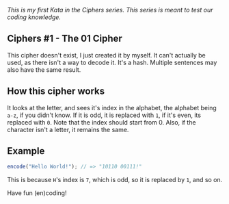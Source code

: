 *This is my first Kata in the Ciphers series. This series is meant to test our coding knowledge.*

## Ciphers #1 - The 01 Cipher
This cipher doesn't exist, I just created it by myself. It can't actually be used, as there isn't a way to decode it. It's a hash. Multiple sentences may also have the same result.

## How this cipher works
It looks at the letter, and sees it's index in the alphabet, the alphabet being `a-z`, if you didn't know. If it is odd, it is replaced with `1`, if it's even, its replaced with `0`. Note that the index should start from 0. Also, if the character isn't a letter, it remains the same.

## Example

```javascript
encode("Hello World!"); // => "10110 00111!"
```

This is because `H`'s index is `7`, which is odd, so it is replaced by `1`, and so on.

Have fun (en)coding!